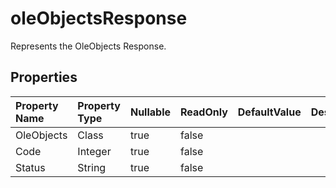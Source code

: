 # **oleObjectsResponse**

Represents the OleObjects Response. 

## **Properties**

| Property Name | Property Type | Nullable |  ReadOnly | DefaultValue | Description | 
| :- | :- | :- |:- |  :- | :- |
|OleObjects|Class|true|false |  ||
|Code|Integer|true|false |  ||
|Status|String|true|false |  ||

